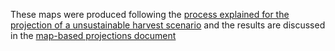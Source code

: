 These maps were produced following the [process explained for the projection of a unsustainable harvest scenario](https://github.com/moja-global/FLINT.Projections/blob/master/Science/QGIS-How-To-Info/How%20to%20Develop%2010-Year%20Harvest%20Maps.pdf) and the results are discussed in the [map-based projections document](https://github.com/moja-global/FLINT.Projections/blob/master/Science/Projections%20using%20FLINT%20V100.pdf) 
